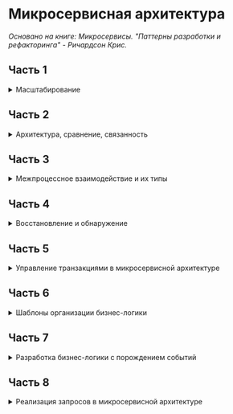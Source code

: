# Микросервисная архитектура  
*Основано на книге: Микросервисы. "Паттерны разработки и рефакторинга" - Ричардсон Крис.* 

## Часть 1
<details>
<summary>Масштабирование</summary> 
<ul>
<details>
    <summary>Способы масштабирования веб-приложений</summary> 
    <image
    src="/images/1.png">
</details>  
  

<details>
    <summary>Масштабирование по оси Х (горизонтальное)</summary> 
    <image
    src="/images/2.png">
</details>  
  
<details>
    <summary>Масштабирование по оси Z (запросы в зависимости от атрибутов)</summary> 
    <image
    src="/images/3.png">
</details>  

<details>
    <summary>Масштабирование по оси Y (разбивка на разные сервисы, с разными функциями)</summary> 
    <image
    src="/images/4.png">
</details> 
</ul>
</details>

## Часть 2
<details>
<summary>Архитектура, сравнение, связанность</summary> 
<ul>
<details>
    <summary>Сравнение микросервисов и SOA</summary> 
    <image
    src="/images/5.png">
</details>

<details>
    <summary>Пример слабой связанности и развертываемости микросервисов</summary> 
    <image
    src="/images/6.png">
</details>

<details>
    <summary>Пример шестигранной(гексогональной) архитектуры</summary> 
    <image
    src="/images/7.png">
</details>  

<details>
    <summary>Подробный пример микросервисной архитектуры</summary> 
    <image
    src="/images/8.png">
</details>  

<details>
    <summary>Типы запросов в микросервисах: команды и запросы</summary> 
    <image
    src="/images/9.png">
</details>  
</ul>
</details>

## Часть 3
<details>
<summary>Межпроцессное взаимодействие и их типы</summary> 
<ul>
<details>
    <summary>REST</summary> 
    <p>Предоставляет набор архитектурных ограничений, которые, если их применять как единое целое, делают акцент на масштабируемости взаимодействия между компонентами, обобщенности интерфейсов, независимом развертывании компонентов и промежуточных компонен­тах, чтобы снизить латентность взаимодействия, обеспечить безопасность и ин­капсулировать устаревшие системы  </p>
</details>  

<details>
    <summary>gRPC</summary> 
    <p>Это фреймворк для написания многоязыч­ных клиентов и серверов (см. ru.Wikipedia.org/wiki/Удалённый-ВызоВ-Процедур). gRPC представляет собой двоичный протокол на основе сообщений. Как вы помните из обсуждения двоичных форматов, это означает, что проектирование сервиса должно начинаться с его API. API в gRPC описывается с помощью языка IDL на основе Protocol Buffers — многоязычного механизма сериализации структурированных данных от компании Google.  </p>
</details>  
<details>
<summary>Взаимодействие с помощью асинхронного обмена сообщениями (брокеры сообщений)</summary>
<ul>
<details>
    <summary>Реализация синхронных и асинхронных запросов/ответов</summary> 
    <image
    src="/images/13.png">
</details>  
<details>
    <summary>Сравнение взаимодействия на прямую и через брокер сообщений</summary> 
    <image
    src="/images/14.png">
</details>  
</ul>
</details>
</ul>
</details>

## Часть 4
<details>
<summary>Восстановление и обнаружение</summary> 
<ul>
<details>
    <summary>Восстановление после отказа сервиса</summary> 
    <image
    src="/images/10.png">
</details>  

<details>
    <summary>Обнаружение сервисов на уровне приложения</summary> 
    Смысл: Сетевое местоположение назначается экземплярам сервисов динамически. Более
того, набор этих экземпляров постоянно меняется из-за автоматического масшта­
бирования, отказов и обновлений. Из-за этого ваш клиент должен использовать
обнаружение сервисов.
    <image
    src="/images/11.png">
</details>  

<details>
    <summary>Применение шаблонов обнаружения сервисов,
предоставляемых платформой</summary> 
    <image
    src="/images/12.png">
</details>  
</ul>
</details>  

## Часть 5 
<details>
<summary>Управление транзакциями в микросервисной архитектуре</summary> 
<ul>

<details>
    <summary>Операция createOrder() обновляет данные в нескольких сервисах</summary> 
    <image
    src="/images/15.png">
</details>  

<details>
    <summary>Пример повествования: создание заказа</summary> 
    <image
    src="/images/16.png">
</details>  

<details>
    <summary>Повествования, основанные на хореографии</summary> 
    Хореография — это один из способов реализации повествований. Она не предусма­
тривает центрального координатора, который выдает участникам команды. Вместо
этого участники подписываются на события друг друга и реагируют соответству­
ющим образом.
    <image
    src="/images/17.png">
</details>  

<details>
    <summary>Повествования на основе оркестрации</summary> 
    Оркестрация — это еще один способ реализации повествований. Она подразумевает
определение класса-оркестратора, единственной задачей которого является рассыл­
ка инструкций участникам. Оркестратор взаимодействует с участниками в стиле
«команда/асинхронный ответ».
    <image
    src="/images/18.png">
</details>  

<details>
    <summary>Моделирование оркестраторов повествований
в виде конечных автоматов</summary> 
Конечный автомат — это хорошая модель для оркестратора повествования. Он со­
стоит из набора состояний и переходов между ними, которые инициируются с по­
мощью событий. У каждого перехода может быть какое-то действие, которое в кон­
тексте повествования означает вызов участника.
    <image
    src="/images/19.png">
</details>  

<details>
    <summary>Пример архитектуры сервиса Order и его повествований</summary> 
    <image
    src="/images/20.png">
</details>  

<details>
    <summary>Фреймворк Eventuate Tram Saga для создания повествований</summary> 
    <image
    src="/images/21.png">
</details>  
</ul>
</details>

## Часть 6  
<details>
<summary>Шаблоны организации бизнес-логики </summary> 
<ul>
<details>
    <summary>Проектирование бизнес-логики с помощью
шаблона «Сценарий транзакции»</summary> 
    <image
    src="/images/22.png">
</details>  

<details>
    <summary>Проектирование бизнес-логики с помощью
шаблона «Доменная модель»</summary> 
    <image
    src="/images/23.png">
</details>  

<details>
    <summary>Шаблон "Агрегат"</summary> 
    Агрегат — это кластер доменных объектов, с которыми можно обращаться как с еди­
ным целым. Он состоит из корневой сущности и иногда одной или нескольких сущ­
ностей и объектов значений.
    <image
    src="/images/24.png">
</details>  

<details>
    <summary>Правила для агрегатов</summary> 
    <ul>
    <li>
    Правило 1. Ссылайтесь только на корень агрегата  
    Оно требует,
чтобы корневая сущность была единственной частью агрегата, на которую могут
ссылаться внешние классы. Для обновления агрегата клиенту необходимо вызвать
метод из его корня.
    </li>
    <li>
    Правило 2. Межагрегатные ссылки
должны применять первичные ключи  
I [равило состоит в том, что агрегаты ссылаются друг на друга по уникальному зна­
чению, например по первичному ключу, а не по объектным ссылкам.
<image
    src="/images/25.png">
    </li>
    <li>
    Правило 3. Одна транзакция создает или обновляет один агрегат  
    транзакция может создать или обновить только один агрегат
    </li>
    </ul>
    <image
    src="/images/26.png">
</details>

<details>
    <summary>Проектирование бизнес-логики
с помощью агрегатов</summary> 
    <image
    src="/images/27.png">
</details>  

<details>
    <summary>Бизнес-логика сервиса Kitchen (пример)</summary> 
    <image
    src="/images/28.png">
</details>  

<details>
    <summary>Бизнес-логика сервиса Order (пример)</summary> 
    <image
    src="/images/29.png">
</details>  
</ul>
</details> 

##  Часть 7 
<details>
<summary>Разработка бизнес-логики с порождением событий</summary> 
<ul>
<details>
    <summary>Шаблон "Порождение событий"</summary> 
    Сохраняет агрегат в виде последовательности доменных событий, которые представляют
    изменения состояния: см <a href="https://microservices.io/patterns/data/event-sourcing">https://microservices.io/patterns/data/event-sourcing</a>
    <image
    src="/images/30.png">
</details>  


<details>
    <summary>Развитие доменных событий</summary> 
    <p>Существует вероятность того, что приложению придется иметь дело с несколь­
кими версиями событий. Например, у сервиса, загружающего агрегат Order, может
возникнуть необходимость в сохранении разных версий событий.</p>
    <image
    src="/images/31.png">
</details>  

<details>
    <summary>Реализация хранилища событий</summary> 
    <p>Хранилище событий — это гибрид базы данных и брокера сообщений.
Оно ведет себя как БД, потому что у него есть API для вставки и извлечения событий
агрегата по первичному ключу. Но оно похоже и на брокер сообщений, потому что
у него есть API, который позволяет подписываться на события.</p>
    <image
    src="/images/32.png">
</details>  
</ul>
</details>  

##  Часть 8  
<details>
<summary>Реализация запросов в микросервисной архитектуре</summary> 
<ul>
<details>
    <summary>Выполнение запросов с помощью объединения API</summary> 
    <p>Операция findOrder() извлекает заказ по его первичному ключу. Она принимает
orderld в качестве параметра и возвращает объект OrderDetails, который содержит
информацию о заказе</p>
    <image
    src="/images/33.png">
</details>  

<details>
    <summary>Обзор шаблона «Объединение API»</summary> 
    <image
    src="/images/34.png">
</details>  

<details>
    <summary>Пример реализации объеденения API</summary> 
    <image
    src="/images/35.png">
</details>  

<details>
    <summary>Обзор CQRS</summary> 
    <p>
    CQRS расшифровывается как разделение ответственности командных запросов.
Как следует из названия, этот шаблон предназначен для разделения обязанностей.
    </p>
    <image
    src="/images/36.png">
</details>  

<details>
    <summary>QRS и сервисы, предназначенные только для запросов</summary> 
    <image
    src="/images/37.png">
</details>  
</ul>
</details>
